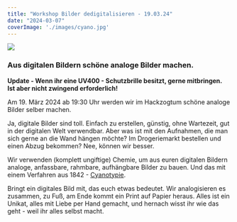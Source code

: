 ```yaml
---
title: "Workshop Bilder dedigitalisieren - 19.03.24"
date: "2024-03-07"
coverImage: './images/cyano.jpg'
---
```


![](../images/cyano.jpg)


### Aus digitalen Bildern schöne analoge Bilder machen.

**Update - Wenn ihr eine UV400 - Schutzbrille besitzt, gerne mitbringen. Ist aber nicht zwingend erforderlich!**

Am 19. März 2024 ab 19:30 Uhr werden wir im Hackzogtum schöne analoge Bilder selber machen. 

Ja, digitale Bilder sind toll.
Einfach zu erstellen, günstig, ohne Wartezeit, gut in der digitalen Welt verwendbar.
Aber was ist mit den Aufnahmen, die man sich gerne an die Wand hängen möchte?
Im Drogeriemarkt bestellen und einen Abzug bekommen? Nee, können wir besser.

Wir verwenden (komplett ungiftige) Chemie, um aus euren digitalen Bildern analoge, anfassbare, rahmbare, aufhängbare Bilder zu bauen.
Und das mit einem Verfahren aus 1842 - [Cyanotypie](https://de.wikipedia.org/wiki/Cyanotypie).

Bringt ein digitales Bild mit, das euch etwas bedeutet.
Wir analogisieren es zusammen, zu Fuß, am Ende kommt ein Print auf Papier heraus.
Alles ist ein Unikat, alles mit Liebe per Hand gemacht, und hernach wisst ihr wie das geht - weil ihr alles selbst macht.

